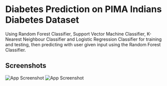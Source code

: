 
# Diabetes Prediction on PIMA Indians Diabetes Dataset

Using Random Forest Classifier, Support Vector Machine Classifier, K-Nearest Neighbour Classifier and Logistic Regression Classifier for training and testing, then predicting with user given input using the Random Forest Classifier.


## Screenshots

![App Screenshot](https://github.com/Moitraz/diabetes-prediction/blob/main/output.png)
![App Screenshot](https://github.com/Moitraz/diabetes-prediction/blob/main/output2.png)


